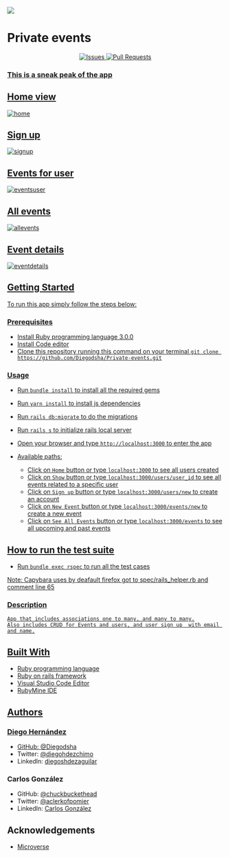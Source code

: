 ![](https://img.shields.io/badge/Microverse-blueviolet)

# Private events

<p align="center">
    <a href="https://github.com/Diegodsha/Private-events/issues">
    <img src="https://img.shields.io/github/issues-raw/Diegodsha/Private-events?style=for-the-badge"
         alt="Issues">
     <a href="https://github.com/Diegodsha/Private-events/pulls">
    <img src="https://img.shields.io/github/issues-pr/Diegodsha/Private-events?style=for-the-badge"
         alt="Pull Requests">
</p>

### This is a sneak peak of the app

## Home view

![home](https://user-images.githubusercontent.com/70416006/113929715-fc23a000-97b5-11eb-9789-37a5fae303ef.png)

## Sign up

![signup](https://user-images.githubusercontent.com/70416006/113929713-fc23a000-97b5-11eb-8f23-3cb505ab58b8.png)

## Events for user

![eventsuser](https://user-images.githubusercontent.com/70416006/113929700-fa59dc80-97b5-11eb-9fd6-45ed1f2e55f1.png)

## All events

![allevents](https://user-images.githubusercontent.com/70416006/113929694-f928af80-97b5-11eb-9d52-b5c7ed8b19b1.png)

## Event details

![eventdetails](https://user-images.githubusercontent.com/70416006/113929687-f7f78280-97b5-11eb-8f53-37af2c0060e8.png)

## Getting Started

To run this app simply follow the steps below:

### Prerequisites

- Install Ruby programming language 3.0.0
- Install Code editor
- Clone this repository running this command on your terminal `git clone https://github.com/Diegodsha/Private-events.git`

### Usage

- Run `bundle install` to install all the required gems
- Run `yarn install` to install js dependencies
- Run `rails db:migrate` to do the migrations
- Run `rails s` to initialize rails local server
- Open your browser and type `http://localhost:3000` to enter the app
- Available paths:

  - Click on `Home` button or type `localhost:3000` to see all users created
  - Click on `Show` button or type `localhost:3000/users/user_id` to see all events related to a specific user
  - Click on `Sign up` button or type `localhost:3000/users/new` to create an account
  - Click on `New Event` button or type `localhost:3000/events/new` to create a new event
  - Click on `See All Events` button or type `localhost:3000/events` to see all upcoming and past events

## How to run the test suite

- Run `bundle exec rspec` to run all the test cases

Note: Capybara uses by deafault firefox got to spec/rails_helper.rb and comment line 65

### Description

    App that includes associations one to many, and many to many.
    Also includes CRUD for Events and users, and user sign up  with email and name.

## Built With

- Ruby programming language
- Ruby on rails framework
- Visual Studio Code Editor
- RubyMine IDE

## Authors

### Diego Hernández

- GitHub: [@Diegodsha](https://github.com/Diegodsha)
- Twitter: [@diegohdezchimo](https://twitter.com/diegohdezchimo)
- LinkedIn: [diegoshdezaguilar](https://www.linkedin.com/in/diegoshdezaguilar/)

### Carlos González

- GitHub: [@chuckbuckethead](https://github.com/chuckbuckethead)
- Twitter: [@aclerkofpomier](https://twitter.com/aclerkofpomier)
- LinkedIn: [Carlos González](https://www.linkedin.com/in/carlosrmgonzalez/)

## Acknowledgements

- [Microverse](https://www.microverse.org)
